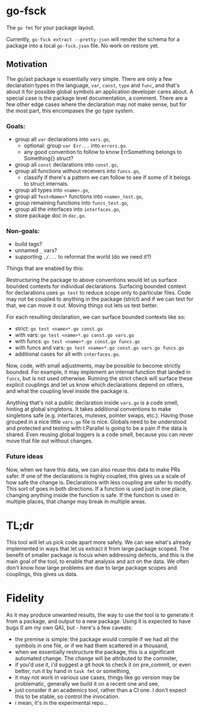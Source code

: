 # go-fsck

The `go fmt` for your package layout.

Currently, `go-fsck extract --pretty-json` will render the schema for a
package into a local `go-fsck.json` file. No work on restore yet.

## Motivation

The go/ast package is essentially very simple. There are only a few
declaration types in the language, `var`, `const`, `type` and `func`, and
that's about it for possible global symbols an application developer
cares about. A special case is the package level documentation, a
comment. There are a few other edge cases where the declaration may not
make sense, but for the most part, this encompases the go type system.

### Goals:

- group all `var` declarations into `vars.go`,
  - optional: group `var Err...` into `errors.go`.
  - any good convention to follow to know ErrSomething belongs to Something{} struct?
- group all `const` declarations into `const.go`,
- group all functions without receivers into `funcs.go`,
  - classify if there's a pattern we can follow to see if some of it belogs to struct internals.
- group all types into `<name>.go`,
- group all `Test<Name>*` functions into `<name>_test.go`,
- group remaining functions into `funcs_test.go`,
- group all the interfaces into `interfaces.go`,
- store package doc in `doc.go`.

### Non-goals:

- build tags?
- unnamed `_` vars?
- supporting `./...` to reformat the world (do we need it?)

Things that are enabled by this:

Restructuring the package to above conventions would let us surface
bounded contexts for individual declarations. Surfacing bounded context
for declarations uses `go test` to reduce scope only to particular files.
Code may not be coupled to anything in the package (strict) and if we can
test for that, we can move it out. Moving things out lets us test better.

For each resulting declaration, we can surface bounded contexts like so:

- strict: `go test <name>*.go const.go`
- with vars: `go test <name>*.go const.go vars.go`
- with funcs: `go test <name>*.go const.go funcs.go`
- with funcs and vars: `go test <name>*.go const.go vars.go funcs.go`
- additional cases for all with `interfaces.go`.

Now, code, with small adjustments, may be possible to become strictly
bounded. For example, it may implement an internal function that landed
in `funcs`, but is not used otherwise. Running the strict check will
surface these explicit couplings and let us know which declarations
depend on others, and what the coupling level inside the package is.

Anything that's not a public declaration inside `vars.go` is a code
smell, hinting at global singletons. It takes additional conventions to
make singletons safe (e.g. interfaces, mutexes, pointer swaps, etc.).
Having those grouped in a nice little `vars.go` file is nice. Globals
need to be understood and protected and testing with t.Parallel is going
to be a pain if the data is shared. Even reusing global loggers is a
code smell, because you can never move that file out without changes.

### Future ideas

Now, when we have this data, we can also reuse this data to make PRs
safer. If one of the declarations is highly coupled, this gives us
a scale of how safe the change is. Declarations with less coupling
are safer to modify. This sort of goes in both directions. If a
function is used just in one place, changing anything inside the
function is safe. If the function is used in multiple places, that
change may break in multiple areas.

# TL;dr

This tool will let us pick code apart more safely. We can see what's
already implemented in ways that let us extract it from large package
scoped. The benefit of smaller package is focus when addressing defects,
and this is the main goal of the tool, to enable that analysis and act on
the data. We often don't know how large problems are due to large package
scopes and couplings, this gives us data.

# Fidelity

As it may produce unwanted results, the way to use the tool is to
generate it from a package, and output to a new package. Using it
is expected to have bugs (I am my own QA), but - here's a few caveats:

- the premise is simple: the package would compile if we had all the
  symbols in one file, or if we had them scattered in a thousand,
- when we essentially restructure the package, this is a significant
  automated change. The change will be attributed to the commiter,
- if you'd use it, i'd suggest a git hook to check it on pre_commit,
  or even better, run it by hand in `task fmt` or something,
- it may not work in various use cases, things like go version may be
  problematic, generally we build it on a recent one and see,
- just consider it an academics tool, rather than a CI one. I don't
  expect this to be stable, so control the invocation.
- i mean, it's in the experimental repo...
